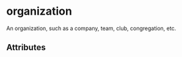 # organization


An organization, such as a company, team, club, congregation, etc.


## Attributes

